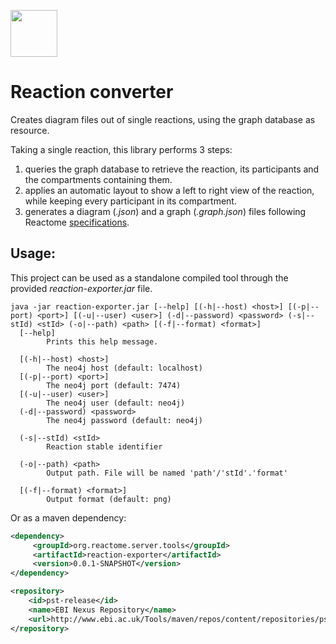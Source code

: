 [<img src=https://user-images.githubusercontent.com/6883670/31999264-976dfb86-b98a-11e7-9432-0316345a72ea.png height=75 />](https://reactome.org)

# Reaction converter
Creates diagram files out of single reactions, using the graph database as resource.

Taking a single reaction, this library performs 3 steps:
1. queries the graph database to retrieve the reaction, its participants and the compartments containing them.
2. applies an automatic layout to show a left to right view of the reaction, while keeping every participant in its compartment.
3. generates a diagram (_.json_) and a graph (_.graph.json_) files following Reactome [specifications](https://reactome.org/dev/diagram/pathway-diagram-specs).

## Usage:
This project can be used as a standalone compiled tool through the provided _reaction-exporter.jar_ file.
```
java -jar reaction-exporter.jar [--help] [(-h|--host) <host>] [(-p|--port) <port>] [(-u|--user) <user>] (-d|--password) <password> (-s|--stId) <stId> (-o|--path) <path> [(-f|--format) <format>]
  [--help]
        Prints this help message.

  [(-h|--host) <host>]
        The neo4j host (default: localhost)
  [(-p|--port) <port>]
        The neo4j port (default: 7474)
  [(-u|--user) <user>]
        The neo4j user (default: neo4j)
  (-d|--password) <password>
        The neo4j password (default: neo4j)

  (-s|--stId) <stId>
        Reaction stable identifier

  (-o|--path) <path>
        Output path. File will be named 'path'/'stId'.'format'

  [(-f|--format) <format>]
        Output format (default: png)
```

Or as a maven dependency:

```xml
<dependency>
     <groupId>org.reactome.server.tools</groupId>
     <artifactId>reaction-exporter</artifactId>
     <version>0.0.1-SNAPSHOT</version>
</dependency>
```
```xml
<repository>
    <id>pst-release</id>
    <name>EBI Nexus Repository</name>
    <url>http://www.ebi.ac.uk/Tools/maven/repos/content/repositories/pst-release</url>
</repository>
```
